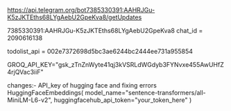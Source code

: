 https://api.telegram.org/bot7385330391:AAHRJGu-K5zJKTEths68LYgAebU2GpeKva8/getUpdates


7385330391:AAHRJGu-K5zJKTEths68LYgAebU2GpeKva8
chat_id = 2090616138

todolist_api = 002e7372698d5bc3ae6244bc2444ee731a955854

GROQ_API_KEY="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"




changes:-
API_key of hugging face
and fixing errors 
HuggingFaceEmbeddings(
    model_name="sentence-transformers/all-MiniLM-L6-v2",
    huggingfacehub_api_token="your_token_here"
)
